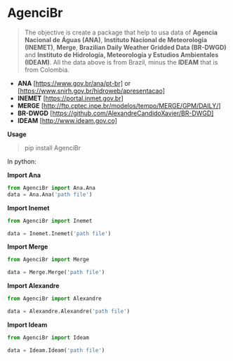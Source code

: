 # AgenciBr

> The objective is create a package that help to usa data of **Agencia Nacional de Águas (ANA)**, **Instituto Nacional de Meteorologia (INEMET)**, **Merge**, **Brazilian Daily Weather Gridded Data (BR-DWGD)** and **Instituto de Hidrología, Meteorología y Estudios Ambientales (IDEAM)**. All the data above is from Brazil, minus the **IDEAM** that is from Colombia.
 
 - **ANA** [https://www.gov.br/ana/pt-br] or [https://www.snirh.gov.br/hidroweb/apresentacao]
 - **INEMET** [https://portal.inmet.gov.br]
 - **MERGE** [http://ftp.cptec.inpe.br/modelos/tempo/MERGE/GPM/DAILY/]
 - **BR-DWGD** [https://github.com/AlexandreCandidoXavier/BR-DWGD]
 - **IDEAM** [http://www.ideam.gov.co]

**Usage**
> pip install AgenciBr  

In python:

**Import Ana**
```python
from AgenciBr import Ana.Ana
data = Ana.Ana('path file')

```

**Import Inemet**

```python
from AgenciBr import Inemet

data = Inemet.Inemet('path file')
```

   **Import Merge**
 ```python
 from AgenciBr import Merge

data = Merge.Merge('path file')
 ```
 
 **Import Alexandre**
 ```python
 from AgenciBr import Alexandre

data = Alexandre.Alexandre('path file')
 ```
 
**Import Ideam**

```python
from AgenciBr import Ideam

data = Ideam.Ideam('path file')
```


 
 
